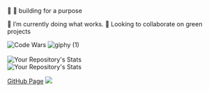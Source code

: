 👋 
 👀 building for a purpose
 
 🌱 I’m currently doing what works.
  :leaves: Looking to collaborate on green projects 
  
![Code Wars](https://www.codewars.com/users/couchmeka/badges/large)
![giphy (1)](https://user-images.githubusercontent.com/21232416/154744237-3bf21a83-d270-4268-954d-4b6f4b481ee7.gif)
<br>
  <br>
  ![Your Repository's Stats](https://github-readme-stats.vercel.app/api/top-langs/?username=couchmeka&theme=blue-green)
  <br>
  ![Your Repository's Stats](https://github-readme-stats.vercel.app/api?username=couchmeka&show_icons=true)
  <br>

[GitHub Page](https://couchmeka.github.io)
![](https://komarev.com/ghpvc/?username=couchmeka&color=green)

